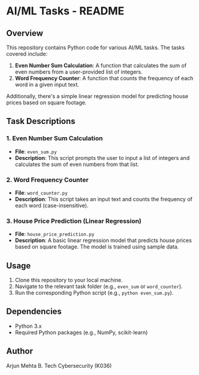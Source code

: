 # AI/ML Tasks - README

## Overview
This repository contains Python code for various AI/ML tasks. The tasks covered include:

1. **Even Number Sum Calculation**: A function that calculates the sum of even numbers from a user-provided list of integers.
2. **Word Frequency Counter**: A function that counts the frequency of each word in a given input text.

Additionally, there's a simple linear regression model for predicting house prices based on square footage.

## Task Descriptions

### 1. Even Number Sum Calculation
- **File**: `even_sum.py`
- **Description**: This script prompts the user to input a list of integers and calculates the sum of even numbers from that list.

### 2. Word Frequency Counter
- **File**: `word_counter.py`
- **Description**: This script takes an input text and counts the frequency of each word (case-insensitive).

### 3. House Price Prediction (Linear Regression)
- **File**: `house_price_prediction.py`
- **Description**: A basic linear regression model that predicts house prices based on square footage. The model is trained using sample data.

## Usage
1. Clone this repository to your local machine.
2. Navigate to the relevant task folder (e.g., `even_sum` or `word_counter`).
3. Run the corresponding Python script (e.g., `python even_sum.py`).

## Dependencies
- Python 3.x
- Required Python packages (e.g., NumPy, scikit-learn)

## Author
Arjun Mehta
B. Tech Cybersecurity (K036)
